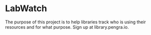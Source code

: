 # LabWatch

The purpose of this project is to help libraries track who is using their resources and for what purpose. Sign up at library.pengra.io.